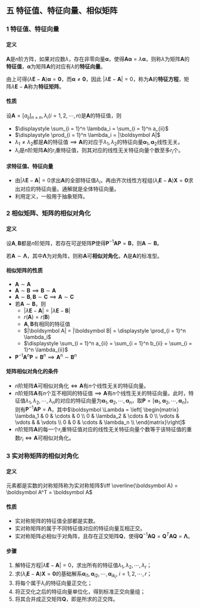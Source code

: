 
## 五 特征值、特征向量、相似矩阵

### 1 特征值、特征向量

#### 定义

$\boldsymbol A$是$n$阶方阵，如果对应数$\lambda$，存在非零向量$\boldsymbol \alpha$，使得$\boldsymbol {A \alpha} = \lambda \boldsymbol \alpha$，则称$\lambda$为矩阵$\boldsymbol A$的**特征值**，$\boldsymbol \alpha$为矩阵$\boldsymbol A$的对应有$\lambda$的**特征向量**。

由上可得$(\lambda \boldsymbol E - \boldsymbol A)\boldsymbol \alpha = \boldsymbol 0$，而$\boldsymbol \alpha \neq \boldsymbol 0$，因此 $|\lambda \boldsymbol E - \boldsymbol A| = 0$，称为$\boldsymbol A$的**特征方程**，矩阵$\lambda \boldsymbol E - \boldsymbol A$称为**特征矩阵**。

#### 性质

设$\boldsymbol A = [a_{ij}]_{n \times n}, \lambda_i(i = 1, 2, \cdots, n)$是$\boldsymbol A$的特征值，则

- $\displaystyle \sum_{i = 1}^n \lambda_i = \sum_{i = 1}^n a_{ii}$
- $\displaystyle \prod_{i = 1}^n \lambda_i = |\boldsymbol A|$
- $\lambda_1 \neq \lambda_2$都是$\boldsymbol A$的特征值$\implies \boldsymbol A$的对应于$\lambda_1, \lambda_2$的特征向量$\boldsymbol \alpha_1, \boldsymbol \alpha_2$线性无关。
- $\lambda_i$是$n$阶矩阵$\boldsymbol A$的$r_i$重特征值，则其对应的线性无关特征向量个数至多$r_i$个。

#### 求特征值、特征向量

- 由$|\lambda \boldsymbol E - \boldsymbol A| = 0$求出$\boldsymbol A$的全部特征值$\lambda_i$，再由齐次线性方程组$(\lambda_i \boldsymbol E - \boldsymbol A)\boldsymbol X = \boldsymbol 0$求出对应的特征向量。通解就是全体特征向量。
- 利用定义，一般用于抽象矩阵。

### 2 相似矩阵、矩阵的相似对角化

#### 定义

设$\boldsymbol A,\boldsymbol B$都是$n$阶矩阵，若存在可逆矩阵$\boldsymbol P$使得$\boldsymbol P^{-1} \boldsymbol {AP} = \boldsymbol B$，则$\boldsymbol A \sim \boldsymbol B$。

若$\boldsymbol A \sim \boldsymbol \Lambda$，其中$\boldsymbol \Lambda$为对角阵，则称$\boldsymbol A$可**相似对角化**，$\boldsymbol \Lambda$是$\boldsymbol A$的标准型。

#### 相似矩阵的性质

- $\boldsymbol A \sim \boldsymbol A$
- $\boldsymbol A \sim \boldsymbol B \implies \boldsymbol B \sim \boldsymbol A$
- $\boldsymbol A \sim \boldsymbol B, \boldsymbol B \sim \boldsymbol C \implies \boldsymbol A \sim \boldsymbol C$
- 若$\boldsymbol A \sim \boldsymbol B$，则
  - $|\lambda \boldsymbol E - \boldsymbol A| = |\lambda \boldsymbol E - \boldsymbol B|$
  - $r(\boldsymbol A) = r(\boldsymbol B)$
  - $\boldsymbol A, \boldsymbol B$有相同的特征值
  - $|\boldsymbol A| = |\boldsymbol B| = \displaystyle \prod_{i = 1}^n \lambda_i$
  - $\displaystyle \sum_{i = 1}^n a_{ii} = \sum_{i = 1}^n b_{ii} = \sum_{i = 1}^n \lambda_{ii}$
- $\boldsymbol P^{-1} \boldsymbol A^n \boldsymbol P = \boldsymbol B^n \implies \boldsymbol A^n \sim \boldsymbol B^n$

#### 矩阵相似对角化的条件

- $n$阶矩阵$\boldsymbol A$可相似对角化$\iff  \boldsymbol A$有$n$个线性无关的特征向量。
- $n$阶矩阵$\boldsymbol A$有$n$个互不相同的特征值$\implies \boldsymbol A$有$n$个线性无关的特征向量。此时，特征值$\lambda_1, \lambda_2, \cdots, \lambda_n$的对应的特征向量为$\boldsymbol \alpha_1, \boldsymbol \alpha_2, \cdots, \boldsymbol \alpha_n$，取$\boldsymbol P = [\boldsymbol \alpha_1, \boldsymbol \alpha_2, \cdots, \boldsymbol \alpha_n]$，则有$\boldsymbol P^{-1} \boldsymbol {AP} = \boldsymbol \Lambda$，其中$\boldsymbol \Lambda = \left[ \begin{matrix} \lambda_1 & 0 & \cdots & 0 \\ 0 & \lambda_2 & \cdots & 0 \\ \vdots & \vdots & & \vdots \\ 0 & 0 & \cdots & \lambda_n \\ \end{matrix}\right]$
- $n$阶矩阵$\boldsymbol A$的每一个$r_i$重特征值对应的线性无关特征向量个数等于该特征值的重数$r_i \iff \boldsymbol A$可相似对角化。

### 3 实对称矩阵的相似对角化

#### 定义

元素都是实数的对称矩阵称为实对称矩阵$\iff \overline{\boldsymbol A} = \boldsymbol A^T = \boldsymbol A$

#### 性质

- 实对称矩阵的特征值全部都是实数。
- 实对称矩阵的属于不同特征值对应的特征向量互相正交。
- 实对称矩阵必相似于对角阵，且存在正交矩阵$\boldsymbol Q$，使得$\boldsymbol Q^{-1} \boldsymbol {AQ} = \boldsymbol Q^T \boldsymbol {AQ} = \boldsymbol \Lambda$。

#### 步骤

1. 解特征方程$|\lambda \boldsymbol E - \boldsymbol A| = 0$，求出所有的特征值$\lambda_1, \lambda_2, \cdots, \lambda_r$；
2. 求$(\lambda_i \boldsymbol E - \boldsymbol A)\boldsymbol X = \boldsymbol 0$的基础解系$\boldsymbol \alpha_{i1}, \boldsymbol \alpha_{i2}, \cdots, \boldsymbol \alpha_{ik_i}, \ i = 1, 2, \cdots, r$；
3. 将每个属于$\lambda_i$的特征向量正交化；
4. 将正交化之后的特征向量单位化，得到标准正交向量组；
5. 将其合并成正交矩阵$\boldsymbol Q$，即是所求的正交阵。